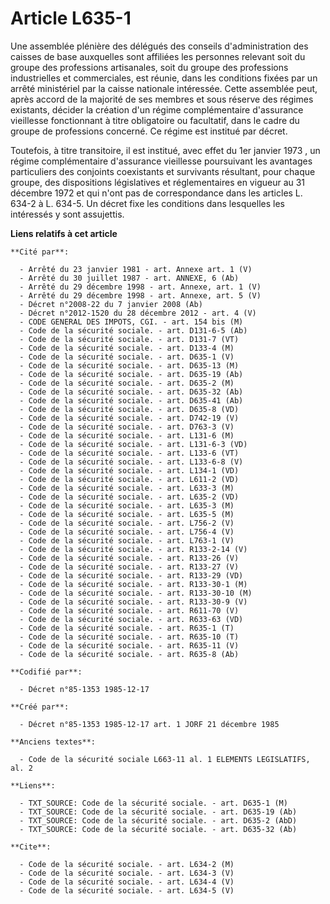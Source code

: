 # Article L635-1

Une assemblée plénière des délégués des conseils d'administration des caisses de base auxquelles sont affiliées les personnes
relevant soit du groupe des professions artisanales, soit du groupe des professions industrielles et commerciales, est
réunie, dans les conditions fixées par un arrêté ministériel par la caisse nationale intéressée. Cette assemblée peut, après
accord de la majorité de ses membres et sous réserve des régimes existants, décider la création d'un régime complémentaire
d'assurance vieillesse fonctionnant à titre obligatoire ou facultatif, dans le cadre du groupe de professions concerné. Ce
régime est institué par décret. 

Toutefois, à titre transitoire, il est institué, avec effet du 1er janvier 1973     , un régime complémentaire d'assurance
vieillesse poursuivant les avantages particuliers des conjoints coexistants et survivants résultant, pour chaque groupe, des
dispositions législatives et réglementaires en vigueur au 31 décembre 1972 et qui n'ont pas de correspondance dans les
articles L. 634-2 à L. 634-5. Un décret fixe les conditions dans lesquelles les intéressés y sont assujettis.

**Liens relatifs à cet article**

	**Cité par**:

	  - Arrêté du 23 janvier 1981 - art. Annexe art. 1 (V)
	  - Arrêté du 30 juillet 1987 - art. ANNEXE, 6 (Ab)
	  - Arrêté du 29 décembre 1998 - art. Annexe, art. 1 (V)
	  - Arrêté du 29 décembre 1998 - art. Annexe, art. 5 (V)
	  - Décret n°2008-22 du 7 janvier 2008 (Ab)
	  - Décret n°2012-1520 du 28 décembre 2012 - art. 4 (V)
	  - CODE GENERAL DES IMPOTS, CGI. - art. 154 bis (M)
	  - Code de la sécurité sociale. - art. D131-6-5 (Ab)
	  - Code de la sécurité sociale. - art. D131-7 (VT)
	  - Code de la sécurité sociale. - art. D133-4 (M)
	  - Code de la sécurité sociale. - art. D635-1 (V)
	  - Code de la sécurité sociale. - art. D635-13 (M)
	  - Code de la sécurité sociale. - art. D635-19 (Ab)
	  - Code de la sécurité sociale. - art. D635-2 (M)
	  - Code de la sécurité sociale. - art. D635-32 (Ab)
	  - Code de la sécurité sociale. - art. D635-41 (Ab)
	  - Code de la sécurité sociale. - art. D635-8 (VD)
	  - Code de la sécurité sociale. - art. D742-19 (V)
	  - Code de la sécurité sociale. - art. D763-3 (V)
	  - Code de la sécurité sociale. - art. L131-6 (M)
	  - Code de la sécurité sociale. - art. L131-6-3 (VD)
	  - Code de la sécurité sociale. - art. L133-6 (VT)
	  - Code de la sécurité sociale. - art. L133-6-8 (V)
	  - Code de la sécurité sociale. - art. L134-1 (VD)
	  - Code de la sécurité sociale. - art. L611-2 (VD)
	  - Code de la sécurité sociale. - art. L633-3 (M)
	  - Code de la sécurité sociale. - art. L635-2 (VD)
	  - Code de la sécurité sociale. - art. L635-3 (M)
	  - Code de la sécurité sociale. - art. L635-5 (M)
	  - Code de la sécurité sociale. - art. L756-2 (V)
	  - Code de la sécurité sociale. - art. L756-4 (V)
	  - Code de la sécurité sociale. - art. L763-1 (V)
	  - Code de la sécurité sociale. - art. R133-2-14 (V)
	  - Code de la sécurité sociale. - art. R133-26 (V)
	  - Code de la sécurité sociale. - art. R133-27 (V)
	  - Code de la sécurité sociale. - art. R133-29 (VD)
	  - Code de la sécurité sociale. - art. R133-30-1 (M)
	  - Code de la sécurité sociale. - art. R133-30-10 (M)
	  - Code de la sécurité sociale. - art. R133-30-9 (V)
	  - Code de la sécurité sociale. - art. R611-70 (V)
	  - Code de la sécurité sociale. - art. R633-63 (VD)
	  - Code de la sécurité sociale. - art. R635-1 (T)
	  - Code de la sécurité sociale. - art. R635-10 (T)
	  - Code de la sécurité sociale. - art. R635-11 (V)
	  - Code de la sécurité sociale. - art. R635-8 (Ab)

	**Codifié par**:

	  - Décret n°85-1353 1985-12-17

	**Créé par**:

	  - Décret n°85-1353 1985-12-17 art. 1 JORF 21 décembre 1985

	**Anciens textes**:

	  - Code de la sécurité sociale L663-11 al. 1 ELEMENTS LEGISLATIFS, al. 2

	**Liens**:

	  - TXT_SOURCE: Code de la sécurité sociale. - art. D635-1 (M)
	  - TXT_SOURCE: Code de la sécurité sociale. - art. D635-19 (Ab)
	  - TXT_SOURCE: Code de la sécurité sociale. - art. D635-2 (AbD)
	  - TXT_SOURCE: Code de la sécurité sociale. - art. D635-32 (Ab)

	**Cite**:

	  - Code de la sécurité sociale. - art. L634-2 (M)
	  - Code de la sécurité sociale. - art. L634-3 (V)
	  - Code de la sécurité sociale. - art. L634-4 (V)
	  - Code de la sécurité sociale. - art. L634-5 (V)
